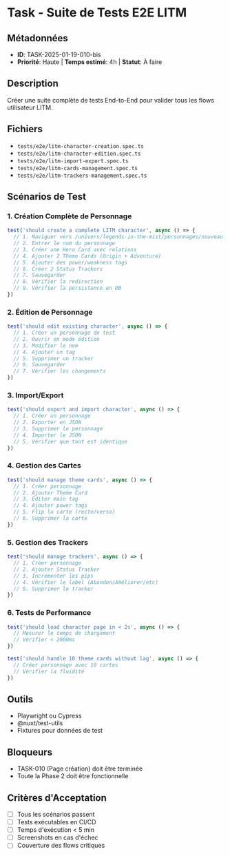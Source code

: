 # Task - Suite de Tests E2E LITM

## Métadonnées
- **ID**: TASK-2025-01-19-010-bis
- **Priorité**: Haute | **Temps estimé**: 4h | **Statut**: À faire

## Description
Créer une suite complète de tests End-to-End pour valider tous les flows utilisateur LITM.

## Fichiers
- `tests/e2e/litm-character-creation.spec.ts`
- `tests/e2e/litm-character-edition.spec.ts`
- `tests/e2e/litm-import-export.spec.ts`
- `tests/e2e/litm-cards-management.spec.ts`
- `tests/e2e/litm-trackers-management.spec.ts`

## Scénarios de Test

### 1. Création Complète de Personnage
```typescript
test('should create a complete LITM character', async () => {
  // 1. Naviguer vers /univers/legends-in-the-mist/personnages/nouveau
  // 2. Entrer le nom du personnage
  // 3. Créer une Hero Card avec relations
  // 4. Ajouter 2 Theme Cards (Origin + Adventure)
  // 5. Ajouter des power/weakness tags
  // 6. Créer 2 Status Trackers
  // 7. Sauvegarder
  // 8. Vérifier la redirection
  // 9. Vérifier la persistance en DB
})
```

### 2. Édition de Personnage
```typescript
test('should edit existing character', async () => {
  // 1. Créer un personnage de test
  // 2. Ouvrir en mode édition
  // 3. Modifier le nom
  // 4. Ajouter un tag
  // 5. Supprimer un tracker
  // 6. Sauvegarder
  // 7. Vérifier les changements
})
```

### 3. Import/Export
```typescript
test('should export and import character', async () => {
  // 1. Créer un personnage
  // 2. Exporter en JSON
  // 3. Supprimer le personnage
  // 4. Importer le JSON
  // 5. Vérifier que tout est identique
})
```

### 4. Gestion des Cartes
```typescript
test('should manage theme cards', async () => {
  // 1. Créer personnage
  // 2. Ajouter Theme Card
  // 3. Éditer main tag
  // 4. Ajouter power tags
  // 5. Flip la carte (recto/verso)
  // 6. Supprimer la carte
})
```

### 5. Gestion des Trackers
```typescript
test('should manage trackers', async () => {
  // 1. Créer personnage
  // 2. Ajouter Status Tracker
  // 3. Incrémenter les pips
  // 4. Vérifier le label (Abandon/Améliorer/etc)
  // 5. Supprimer le tracker
})
```

### 6. Tests de Performance
```typescript
test('should load character page in < 2s', async () => {
  // Mesurer le temps de chargement
  // Vérifier < 2000ms
})

test('should handle 10 theme cards without lag', async () => {
  // Créer personnage avec 10 cartes
  // Vérifier la fluidité
})
```

## Outils
- Playwright ou Cypress
- @nuxt/test-utils
- Fixtures pour données de test

## Bloqueurs
- TASK-010 (Page création) doit être terminée
- Toute la Phase 2 doit être fonctionnelle

## Critères d'Acceptation
- [ ] Tous les scénarios passent
- [ ] Tests exécutables en CI/CD
- [ ] Temps d'exécution < 5 min
- [ ] Screenshots en cas d'échec
- [ ] Couverture des flows critiques
